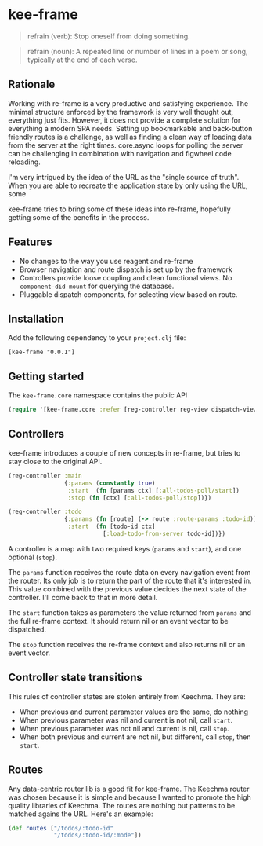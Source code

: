 # kee-frame

> refrain (verb): Stop oneself from doing something.

> refrain (noun): A repeated line or number of lines in a poem or song, typically at the end of each verse.

## Rationale
Working with re-frame is a very productive and satisfying experience. The minimal structure enforced by the framework is very well thought out, everything just fits. However, it does not provide a complete solution for everything a modern SPA needs. Setting up bookmarkable and back-button friendly routes is a challenge, as well as finding a clean way of loading data from the server at the right times. core.async loops for polling the server can be challenging in combination with navigation and figwheel code reloading.

I'm very intrigued by the idea of the URL as the "single source of truth". When you are able to recreate the application state by only using the URL, some  

kee-frame tries to bring some of these ideas into re-frame, hopefully getting some of the benefits in the process.

## Features
* No changes to the way you use reagent and re-frame
* Browser navigation and route dispatch is set up by the framework
* Controllers provide loose coupling and clean functional views. No `component-did-mount` for querying the database. 
* Pluggable dispatch components, for selecting view based on route.

## Installation
Add the following dependency to your `project.clj` file:
```
[kee-frame "0.0.1"]
```

## Getting started
The `kee-frame.core` namespace contains the public API
```clojure
(require '[kee-frame.core :refer [reg-controller reg-view dispatch-view]])
```

## Controllers
kee-frame introduces a couple of new concepts in re-frame, but tries to stay close to the original API.

```clojure      
(reg-controller :main
                {:params (constantly true)
                 :start  (fn [params ctx] [:all-todos-poll/start])
                 :stop (fn [ctx] [:all-todos-poll/stop])})

(reg-controller :todo
                {:params (fn [route] (-> route :route-params :todo-id))
                 :start  (fn [todo-id ctx]
                           [:load-todo-from-server todo-id])})
```

A controller is a map with two required keys (`params` and `start`), and one optional (`stop`). 

The `params` function receives the route data on every navigation event from the router. Its only job is to return the part of the route that it's interested in. This value combined with the previous value decides the next state of the controller. I'll come back to that in more detail.

The `start` function takes as parameters the value returned from `params` and the full re-frame context. It should return nil or an event vector to be dispatched.

The `stop` function receives the re-frame context and also returns nil or an event vector.

## Controller state transitions
This rules of controller states are stolen entirely from Keechma. They are:
* When previous and current parameter values are the same, do nothing
* When previous parameter was nil and current is not nil, call `start`.
* When previous parameter was not nil and current is nil, call `stop`.
* When both previous and current are not nil, but different, call `stop`, then `start`.

## Routes
Any data-centric router lib is a good fit for kee-frame. The Keechma router was chosen because it is simple and because I wanted to promote the high quality libraries of Keechma. The routes are nothing but patterns to be matched agains the URL. Here's an example:

```clojure
(def routes ["/todos/:todo-id"
             "/todos/:todo-id/:mode"])
```
